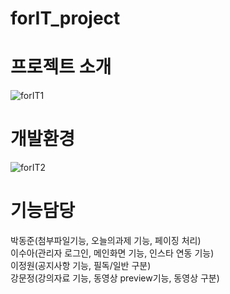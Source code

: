 # forIT_project
# 프로젝트 소개
![forIT1](https://user-images.githubusercontent.com/45116087/83603173-e69a8400-a5ae-11ea-8330-156cb0ab8cc9.png)

# 개발환경
![forIT2](https://user-images.githubusercontent.com/45116087/83627233-9254cb80-a5d1-11ea-89b7-eae8ea75b890.png)

# 기능담당
박동준(첨부파일기능, 오늘의과제 기능, 페이징 처리)  
이수아(관리자 로그인, 메인화면 기능, 인스타 연동 기능)  
이정원(공지사항 기능, 필독/일반 구분)  
강문정(강의자료 기능, 동영상 preview기능, 동영상 구분)  
